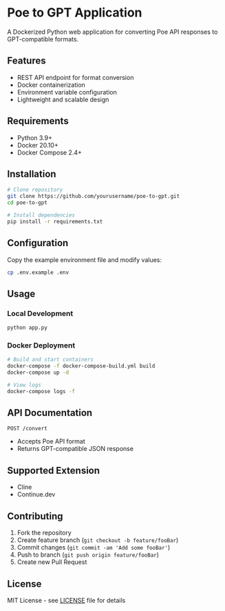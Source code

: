 # Poe to GPT Application

A Dockerized Python web application for converting Poe API responses to GPT-compatible formats.

## Features

- REST API endpoint for format conversion
- Docker containerization
- Environment variable configuration
- Lightweight and scalable design

## Requirements

- Python 3.9+
- Docker 20.10+
- Docker Compose 2.4+

## Installation

```bash
# Clone repository
git clone https://github.com/yourusername/poe-to-gpt.git
cd poe-to-gpt

# Install dependencies
pip install -r requirements.txt
```

## Configuration

Copy the example environment file and modify values:

```bash
cp .env.example .env
```

## Usage

### Local Development
```bash
python app.py
```

### Docker Deployment
```bash
# Build and start containers
docker-compose -f docker-compose-build.yml build
docker-compose up -d

# View logs
docker-compose logs -f
```

## API Documentation

`POST /convert`
- Accepts Poe API format
- Returns GPT-compatible JSON response

## Supported Extension

- Cline
- Continue.dev


## Contributing

1. Fork the repository
2. Create feature branch (`git checkout -b feature/fooBar`)
3. Commit changes (`git commit -am 'Add some fooBar'`)
4. Push to branch (`git push origin feature/fooBar`)
5. Create new Pull Request

## License

MIT License - see [LICENSE](LICENSE) file for details
